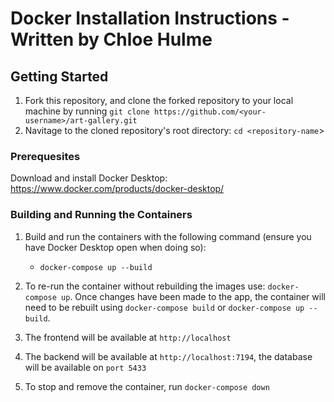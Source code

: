 # Docker Installation Instructions - Written by Chloe Hulme

## Getting Started

1. Fork this repository, and clone the forked repository to your local machine by running `git clone https://github.com/<your-username>/art-gallery.git`
2. Navitage to the cloned repository's root directory: `cd <repository-name`>

### Prerequesites

Download and install Docker Desktop: <https://www.docker.com/products/docker-desktop/>

### Building and Running the Containers

1. Build and run the containers with the following command (ensure you have Docker Desktop open
when doing so):
    - `docker-compose up --build`

2. To re-run the container without rebuilding the images use: `docker-compose up`. Once changes have
been made to the app, the container will need to be rebuilt using `docker-compose build` or
`docker-compose up --build`.

3. The frontend will be available at `http://localhost`

4. The backend will be available at `http://localhost:7194`, the database will be available on `port 5433`

5. To stop and remove the container, run `docker-compose down`
